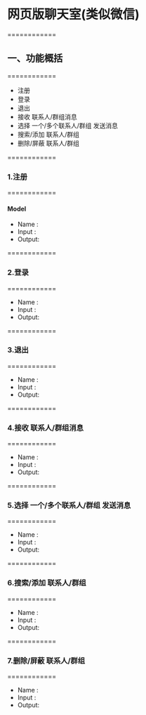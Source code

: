 # 网页版聊天室(类似微信)

============
## 一、功能概括
============
* 注册
* 登录
* 退出
* 接收 联系人/群组消息
* 选择 一个/多个联系人/群组 发送消息
* 搜索/添加 联系人/群组
* 删除/屏蔽 联系人/群组

============
### 1.注册
============
#### Model 
* Name  :
* Input :
* Output:

============
### 2.登录
============
* Name  :
* Input :
* Output:

============
### 3.退出
============
* Name  :
* Input :
* Output:

============
### 4.接收 联系人/群组消息
============
* Name  :
* Input :
* Output:

============
### 5.选择 一个/多个联系人/群组 发送消息
============
* Name  :
* Input :
* Output:

============
### 6.搜索/添加 联系人/群组
============
* Name  :
* Input :
* Output:

============
### 7.删除/屏蔽 联系人/群组
============
* Name  :
* Input :
* Output:
